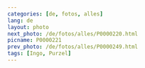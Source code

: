 ```yaml
---
categories: [de, fotos, alles]
lang: de
layout: photo
next_photo: /de/fotos/alles/P0000220.html
picname: P0000221
prev_photo: /de/fotos/alles/P0000249.html
tags: [Ingo, Purzel]
---
```

